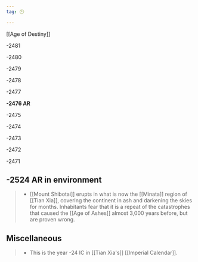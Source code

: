 ```yaml
---
tag: 🕛

---
```

[[Age of Destiny]]


-2481

-2480

-2479

-2478

-2477

**-2476 AR**

-2475

-2474

-2473

-2472

-2471



## -2524 AR in environment

>  - [[Mount Shibotai]] erupts in what is now the [[Minata]] region of [[Tian Xia]], covering the continent in ash and darkening the skies for months. Inhabitants fear that it is a repeat of the catastrophes that caused the [[Age of Ashes]] almost 3,000 years before, but are proven wrong.


## Miscellaneous

>  - This is the year -24 IC in [[Tian Xia's]] [[Imperial Calendar]].






